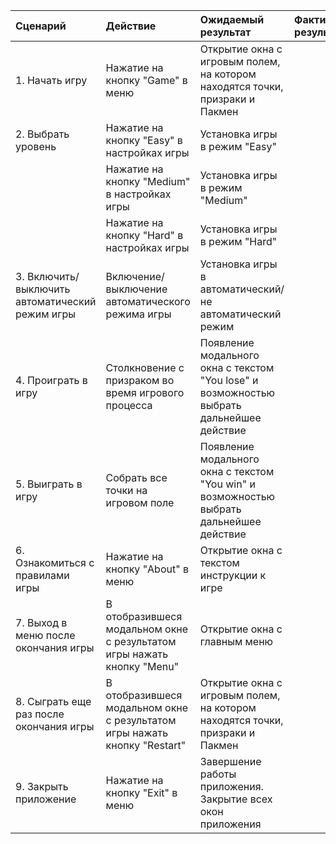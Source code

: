 |Сценарий|Действие|Ожидаемый результат|Фактический результат| Оценка|
|:---|:---|:---|:---|:---|
|1. Начать игру|Нажатие на кнопку "Game" в меню|Открытие окна с игровым полем, на котором находятся точки, призраки и Пакмен| | |
|2. Выбрать уровень|Нажатие на кнопку "Easy" в настройках игры|Установка игры в режим "Easy"| | |
| |Нажатие на кнопку "Medium" в настройках игры|Установка игры в режим "Medium"| | |
| |Нажатие на кнопку "Hard" в настройках игры|Установка игры в режим "Hard"| | |
|3. Включить/выключить автоматический режим игры|Включение/выключение автоматического режима игры|Установка игры в автоматический/не автоматический режим| | |
|4. Проиграть в игру|Столкновение с призраком во время игрового процесса|Появление модального окна с текстом "You lose" и возможностью выбрать дальнейшее действие| | |
|5. Выиграть в игру|Собрать все точки на игровом поле|Появление модального окна с текстом "You win" и возможностью выбрать дальнейшее действие| | |
|6. Ознакомиться с правилами игры|Нажатие на кнопку "About" в меню|Открытие окна с текстом инструкции к игре| | |
|7. Выход в меню после окончания игры|В отобразившеся модальном окне с результатом игры нажать кнопку "Menu"|Открытие окна с главным меню| | |
|8. Сыграть еще раз после окончания игры|В отобразившеся модальном окне с результатом игры нажать кнопку "Restart"|Открытие окна с игровым полем, на котором находятся точки, призраки и Пакмен| | |
|9. Закрыть приложение|Нажатие на кнопку "Exit" в меню|Завершение работы приложения. Закрытие всех окон приложения| | |





